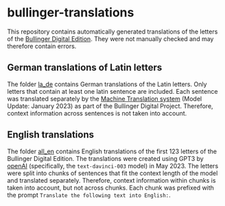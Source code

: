 # bullinger-translations

This repository contains automatically generated translations of the letters of the [Bullinger Digital Edition](https://www.bullinger-digital.ch/).
They were not manually checked and may therefore contain errors.


## German translations of Latin letters
The folder [la_de](la_de) contains German translations of the Latin letters. Only letters that contain at least one 
latin sentence are included. Each sentence was translated separately by the
[Machine Translation system](https://translate.bullinger-digital.ch/) (Model Update: January 2023) as part of the Bullinger 
Digital Project. Therefore, context information across sentences is not taken into account.

## English translations
The folder [all_en](all_en) contains English translations of the first 123 letters of the Bullinger Digital Edition. The
translations were created using GPT3 by [openAI](https://openai.com/) (specifically, the `text-davinci-003` model) 
in May 2023.
The letters were split into chunks of sentences that fit the context length of the model and translated separately. 
Therefore, context information within chunks is taken into account, but not across chunks. Each chunk was prefixed with
the prompt `Translate the following text into English:`.


